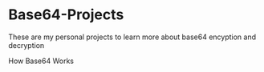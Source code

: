 # Base64-Projects
These are my personal projects to learn more about base64 encyption and decryption

How Base64 Works
